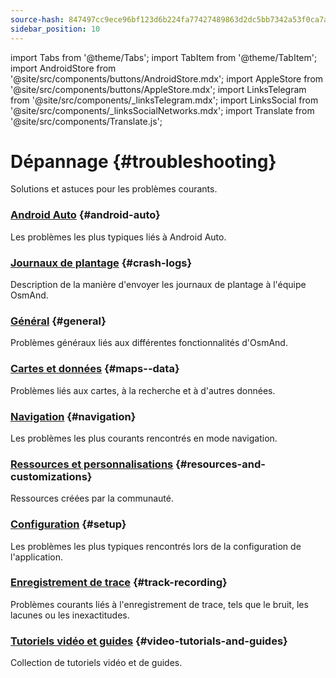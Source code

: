 ```yaml
---
source-hash: 847497cc9ece96bf123d6b224fa77427489863d2dc5bb7342a53f0ca7ad60d08
sidebar_position: 10
---
```


import Tabs from '@theme/Tabs';
import TabItem from '@theme/TabItem';
import AndroidStore from '@site/src/components/buttons/AndroidStore.mdx';
import AppleStore from '@site/src/components/buttons/AppleStore.mdx';
import LinksTelegram from '@site/src/components/_linksTelegram.mdx';
import LinksSocial from '@site/src/components/_linksSocialNetworks.mdx';
import Translate from '@site/src/components/Translate.js';

# Dépannage {#troubleshooting}

Solutions et astuces pour les problèmes courants.

### [Android Auto](android_auto.md) {#android-auto}

Les problèmes les plus typiques liés à Android Auto.

### [Journaux de plantage](./crash-logs.md) {#crash-logs}

Description de la manière d'envoyer les journaux de plantage à l'équipe OsmAnd.

### [Général](./general.md) {#general}

Problèmes généraux liés aux différentes fonctionnalités d'OsmAnd.

### [Cartes et données](./maps-data.md) {#maps--data}

Problèmes liés aux cartes, à la recherche et à d'autres données.

### [Navigation](./navigation.md) {#navigation}

Les problèmes les plus courants rencontrés en mode navigation.

### [Ressources et personnalisations](./resources) {#resources-and-customizations}

Ressources créées par la communauté.

### [Configuration](./setup.md) {#setup}

Les problèmes les plus typiques rencontrés lors de la configuration de l'application.

### [Enregistrement de trace](./track-recording-issues.md) {#track-recording}

Problèmes courants liés à l'enregistrement de trace, tels que le bruit, les lacunes ou les inexactitudes.

### [Tutoriels vidéo et guides](./video-tutorials.md) {#video-tutorials-and-guides}

Collection de tutoriels vidéo et de guides.